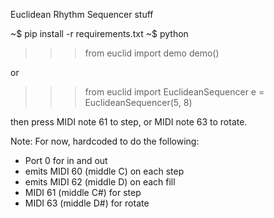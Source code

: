 Euclidean Rhythm Sequencer stuff

~$ pip install -r requirements.txt
~$ python
>>> from euclid import demo
>>> demo()

or

>>> from euclid import EuclideanSequencer
>>> e = EuclideanSequencer(5, 8)

then press MIDI note 61 to step, or MIDI note 63 to rotate.

Note: For now, hardcoded to do the following:

* Port 0 for in and out
* emits MIDI 60 (middle C) on each step
* emits MIDI 62 (middle D) on each fill
* MIDI 61 (middle C#) for step
* MIDI 63 (middle D#) for rotate
